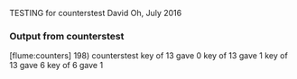 TESTING for counterstest
David Oh, July 2016

### Output from counterstest
[flume:counters] 198) counterstest
key of 13 gave 0
key of 13 gave 1
key of 13 gave 6
key of 6 gave 1